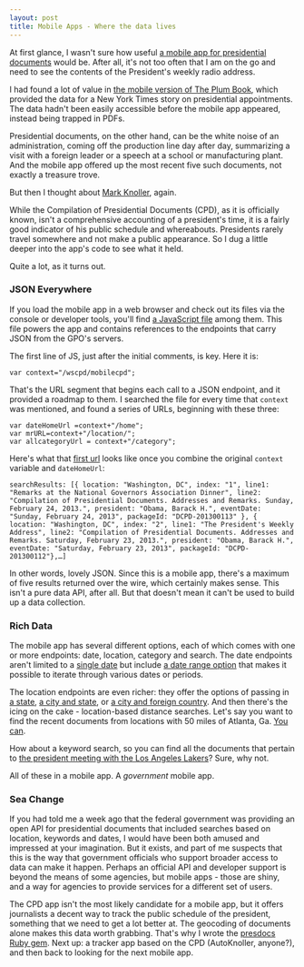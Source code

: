 ```yaml
---
layout: post
title: Mobile Apps - Where the data lives
---
```


At first glance, I wasn't sure how useful [a mobile app for presidential documents](http://m.gpo.gov/dcpd/#main) would be. After all, it's not too often that I am on the go and need to see the contents of the President's weekly radio address.

I had found a lot of value in [the mobile version of The Plum Book](http://open.blogs.nytimes.com/2013/01/15/freeing-the-plum-book/), which provided the data for a New York Times story on presidential appointments. The data hadn't been easily accessible before the mobile app appeared, instead being trapped in PDFs.

Presidential documents, on the other hand, can be the white noise of an administration, coming off the production line day after day, summarizing a visit with a foreign leader or a speech at a school or manufacturing plant. And the mobile app offered up the most recent five such documents, not exactly a treasure trove.

But then I thought about [Mark Knoller](http://blog.thescoop.org/archives/2012/05/01/our-mark-knoller-problem/), again.

While the Compilation of Presidential Documents (CPD), as it is officially known, isn't a comprehensive accounting of a president's time, it is a fairly good indicator of his public schedule and whereabouts. Presidents rarely travel somewhere and not make a public appearance. So I dug a little deeper into the app's code to see what it held.

Quite a lot, as it turns out.

### JSON Everywhere

If you load the mobile app in a web browser and check out its files via the console or developer tools, you'll find [a JavaScript file](http://m.gpo.gov/dcpd/scripts/gpo-dcpd.js) among them. This file powers the app and contains references to the endpoints that carry JSON from the GPO's servers.

The first line of JS, just after the initial comments, is key. Here it is:

    var context="/wscpd/mobilecpd";
    
That's the URL segment that begins each call to a JSON endpoint, and it provided a roadmap to them. I searched the file for every time that ``context`` was mentioned, and found a series of URLs, beginning with these three:

    var dateHomeUrl =context+"/home";
	var mrURL=context+"/location/";
	var allcategoryUrl = context+"/category";
	
Here's what that [first url](http://m.gpo.gov/wscpd/mobilecpd/home) looks like once you combine the original ``context`` variable and ``dateHomeUrl``:

    searchResults: [{ location: "Washington, DC", index: "1", line1: "Remarks at the National Governors Association Dinner", line2: "Compilation of Presidential Documents. Addresses and Remarks. Sunday, February 24, 2013.", president: "Obama, Barack H.", eventDate: "Sunday, February 24, 2013", packageId: "DCPD-201300113" }, { location: "Washington, DC", index: "2", line1: "The President's Weekly Address", line2: "Compilation of Presidential Documents. Addresses and Remarks. Saturday, February 23, 2013.", president: "Obama, Barack H.", eventDate: "Saturday, February 23, 2013", packageId: "DCPD-201300112"},…]
    
In other words, lovely JSON. Since this is a mobile app, there's a maximum of five results returned over the wire, which certainly makes sense. This isn't a pure data API, after all. But that doesn't mean it can't be used to build up a data collection.

### Rich Data

The mobile app has several different options, each of which comes with one or more endpoints: date, location, category and search. The date endpoints aren't limited to a [single date](http://m.gpo.gov/wscpd/mobilecpd/date/2-14-2013) but include [a date range option](http://m.gpo.gov/wscpd/mobilecpd/date/2-14-2013/2-15-2013) that makes it possible to iterate through various dates or periods.

The location endpoints are even richer: they offer the options of passing in [a state](http://m.gpo.gov/wscpd/mobilecpd/location/hi), [a city and state](http://m.gpo.gov/wscpd/mobilecpd/location/atlanta/ga.json), or [a city and foreign country](http://m.gpo.gov/wscpd/mobilecpd/location/cannes/france). And then there's the icing on the cake - location-based distance searches. Let's say you want to find the recent documents from locations with 50 miles of Atlanta, Ga. [You can](http://m.gpo.gov/wscpd/mobilecpd/location/33.74899540/-84.38798240/50.json). 

How about a keyword search, so you can find all the documents that pertain to [the president meeting with the Los Angeles Lakers](http://m.gpo.gov/wscpd/mobilecpd/category/lakers)? Sure, why not.

All of these in a mobile app. A *government* mobile app.

### Sea Change

If you had told me a week ago that the federal government was providing an open API for presidential documents that included searches based on location, keywords and dates, I would have been both amused and impressed at your imagination. But it exists, and part of me suspects that this is the way that government officials who support broader access to data can make it happen. Perhaps an official API and developer support is beyond the means of some agencies, but mobile apps - those are shiny, and a way for agencies to provide services for a different set of users.

The CPD app isn't the most likely candidate for a mobile app, but it offers journalists a decent way to track the public schedule of the president, something that we need to get a lot better at. The geocoding of documents alone makes this data worth grabbing. That's why I wrote the [presdocs Ruby gem](http://dwillis.github.com/presdocs/). Next up: a tracker app based on the CPD (AutoKnoller, anyone?), and then back to looking for the next mobile app.
